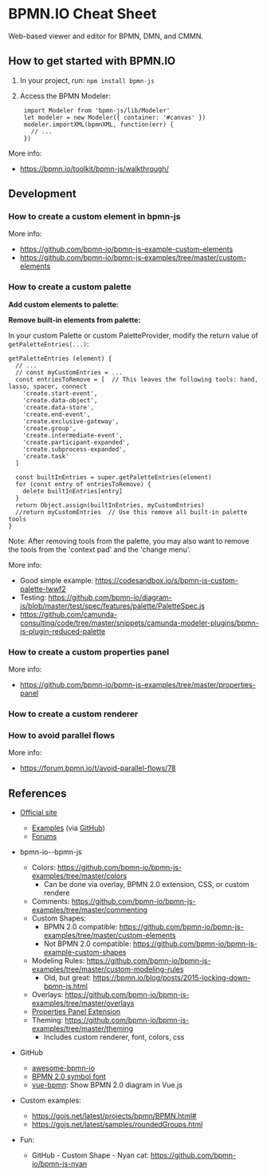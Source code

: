 # BPMN.IO Cheat Sheet
Web-based viewer and editor for BPMN, DMN, and CMMN.



## How to get started with BPMN.IO

1. In your project, run: `npm install bpmn-js`
2. Access the BPMN Modeler:

        import Modeler from 'bpmn-js/lib/Modeler'
        let modeler = new Modeler({ container: '#canvas' })
        modeler.importXML(bpmnXML, function(err) {
          // ...
        })

More info:
- https://bpmn.io/toolkit/bpmn-js/walkthrough/



## Development

### How to create a custom element in bpmn-js


More info:
- https://github.com/bpmn-io/bpmn-js-example-custom-elements
- https://github.com/bpmn-io/bpmn-js-examples/tree/master/custom-elements

### How to create a custom palette

**Add custom elements to palette:**


**Remove built-in elements from palette:**

In your custom Palette or custom PaletteProvider, modify the return value of `getPaletteEntries(...)`:

    getPaletteEntries (element) {
      // ...
      // const myCustomEntries = ...
      const entriesToRemove = [  // This leaves the following tools: hand, lasso, spacer, connect
        'create.start-event',
        'create.data-object',
        'create.data-store',
        'create.end-event',
        'create.exclusive-gateway',
        'create.group',
        'create.intermediate-event',
        'create.participant-expanded',
        'create.subprocess-expanded',
        'create.task'
      ]

      const builtInEntries = super.getPaletteEntries(element)
      for (const entry of entriesToRemove) {
        delete builtInEntries[entry]
      }
      return Object.assign(builtInEntries, myCustomEntries)
      //return myCustomEntries  // Use this remove all built-in palette tools
    }

Note: After removing tools from the palette, you may also want to remove the tools from the 'context pad' and the 'change menu'.

More info:
- Good simple example: https://codesandbox.io/s/bpmn-js-custom-palette-lwwf2
- Testing: https://github.com/bpmn-io/diagram-js/blob/master/test/spec/features/palette/PaletteSpec.js
- https://github.com/camunda-consulting/code/tree/master/snippets/camunda-modeler-plugins/bpmn-js-plugin-reduced-palette

### How to create a custom properties panel

More info:
- https://github.com/bpmn-io/bpmn-js-examples/tree/master/properties-panel

### How to create a custom renderer


### How to avoid parallel flows

More info:
- https://forum.bpmn.io/t/avoid-parallel-flows/78



## References
- [Official site](https://bpmn.io/)
    - [Examples](https://bpmn.io/toolkit/bpmn-js/examples/) (via [GitHub](https://github.com/bpmn-io/bpmn-js-examples))
    - [Forums](https://forum.bpmn.io/c/developers)
- bpmn-io--bpmn-js
    - Colors: https://github.com/bpmn-io/bpmn-js-examples/tree/master/colors
         - Can be done via overlay, BPMN 2.0 extension, CSS, or custom rendere
    - Comments: https://github.com/bpmn-io/bpmn-js-examples/tree/master/commenting
    - Custom Shapes:
        - BPMN 2.0 compatible: https://github.com/bpmn-io/bpmn-js-examples/tree/master/custom-elements
        - Not BPMN 2.0 compatible: https://github.com/bpmn-io/bpmn-js-example-custom-shapes
    - Modeling Rules: https://github.com/bpmn-io/bpmn-js-examples/tree/master/custom-modeling-rules
        - Old, but great: https://bpmn.io/blog/posts/2015-locking-down-bpmn-js.html
    - Overlays: https://github.com/bpmn-io/bpmn-js-examples/tree/master/overlays
    - [Properties Panel Extension](https://github.com/bpmn-io/bpmn-js-examples/tree/master/properties-panel-extension)
    - Theming: https://github.com/bpmn-io/bpmn-js-examples/tree/master/theming
        - Includes custom renderer, font, colors, css
- GitHub
    - [awesome-bpmn-io](https://github.com/bpmn-io/awesome-bpmn-io)
    - [BPMN 2.0 symbol font](https://github.com/bpmn-io/bpmn-font)
    - [vue-bpmn](https://github.com/bpmn-io/vue-bpmn): Show BPMN 2.0 diagram in Vue.js

- Custom examples:
    - https://gojs.net/latest/projects/bpmn/BPMN.html#
    - https://gojs.net/latest/samples/roundedGroups.html
- Fun:
    - GitHub - Custom Shape - Nyan cat: https://github.com/bpmn-io/bpmn-js-nyan
